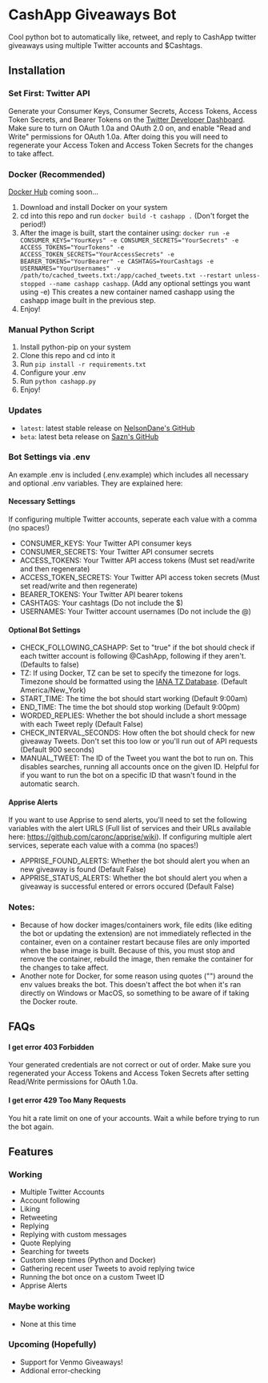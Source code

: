 # CashApp Giveaways Bot

Cool python bot to automatically like, retweet, and reply to CashApp twitter giveaways using multiple Twitter accounts and $Cashtags.

## Installation

### Set First: Twitter API
Generate your Consumer Keys, Consumer Secrets, Access Tokens, Access Token Secrets, and Bearer Tokens on the [Twitter Developer Dashboard](https://developer.twitter.com/en/portal/dashboard). Make sure to turn on OAuth 1.0a and OAuth 2.0 on, and enable "Read and Write" permissions for OAuth 1.0a. After doing this you will need to regenerate your Access Token and Access Token Secrets for the changes to take affect.

### Docker (Recommended)
[Docker Hub](https://hub.docker.com/u/nelsondane) coming soon...
1. Download and install Docker on your system
2. cd into this repo and run `docker build -t cashapp .` (Don't forget the period!)
3. After the image is built, start the container using: `docker run -e CONSUMER_KEYS="YourKeys" -e CONSUMER_SECRETS="YourSecrets" -e ACCESS_TOKENS="YourTokens" -e ACCESS_TOKEN_SECRETS="YourAccessSecrets" -e BEARER_TOKENS="YourBearer" -e CASHTAGS=YourCashtags -e USERNAMES="YourUsernames" -v /path/to/cached_tweets.txt:/app/cached_tweets.txt --restart unless-stopped --name cashapp cashapp`. (Add any optional settings you want using -e) This creates a new container named cashapp using the cashapp image built in the previous step.
4. Enjoy!

### Manual Python Script
1. Install python-pip on your system
2. Clone this repo and cd into it
3. Run `pip install -r requirements.txt`
4. Configure your .env
5. Run `python cashapp.py`
6. Enjoy!

### Updates
- `latest`: latest stable release on [NelsonDane's GitHub](https://github.com/NelsonDane/cashapp-auto-giveaways)
- `beta`: latest beta release on [Sazn's GitHub](https://github.com/sazncode/cashapp-auto-giveaways-beta)

### Bot Settings via .env
An example .env is included (.env.example) which includes all necessary and optional .env variables. They are explained here:
#### Necessary Settings
If configuring multiple Twitter accounts, seperate each value with a comma (no spaces!)
- CONSUMER_KEYS: Your Twitter API consumer keys
- CONSUMER_SECRETS: Your Twitter API consumer secrets
- ACCESS_TOKENS: Your Twitter API access tokens (Must set read/write and then regenerate)
- ACCESS_TOKEN_SECRETS: Your Twitter API access token secrets (Must set read/write and then regenerate)
- BEARER_TOKENS: Your Twitter API bearer tokens
- CASHTAGS: Your cashtags (Do not include the $)
- USERNAMES: Your Twitter account usernames (Do not include the @)

#### Optional Bot Settings
- CHECK_FOLLOWING_CASHAPP: Set to "true" if the bot should check if each twitter account is following @CashApp, following if they aren't. (Defaults to false)
- TZ: If using Docker, TZ can be set to specify the timezone for logs. Timezone should be formatted using the [IANA TZ Database](https://www.iana.org/time-zones). (Default America/New_York)
- START_TIME: The time the bot should start working (Default 9:00am)
- END_TIME: The time the bot should stop working (Default 9:00pm)
- WORDED_REPLIES: Whether the bot should include a short message with each Tweet reply (Default False)
- CHECK_INTERVAL_SECONDS: How often the bot should check for new giveaway Tweets. Don't set this too low or you'll run out of API requests (Default 900 seconds)
- MANUAL_TWEET: The ID of the Tweet you want the bot to run on. This disables searches, running all accounts once on the given ID. Helpful for if you want to run the bot on a specific ID that wasn't found in the automatic search.
#### Apprise Alerts
If you want to use Apprise to send alerts, you'll need to set the following variables with the alert URLS (Full list of services and their URLs available here: https://github.com/caronc/apprise/wiki). If configuring multiple alert services, seperate each value with a comma (no spaces!)
- APPRISE_FOUND_ALERTS: Whether the bot should alert you when an new giveaway is found (Default False)
- APPRISE_STATUS_ALERTS: Whether the bot should alert you when a giveaway is successful entered or errors occured (Default False)

### Notes:
- Because of how docker images/containers work, file edits (like editing the bot or updating the extension) are not immediately reflected in the container, even on a container restart because files are only imported when the base image is built. Because of this, you must stop and remove the container, rebuild the image, then remake the container for the changes to take affect.
- Another note for Docker, for some reason using quotes ("") around the env values breaks the bot. This doesn't affect the bot when it's ran directly on Windows or MacOS, so something to be aware of if taking the Docker route.

## FAQs

#### I get error 403 Forbidden

Your generated credentials are not correct or out of order. Make sure you regenerated your Access Tokens and Access Token Secrets after setting Read/Write permissions for OAuth 1.0a.

#### I get error 429 Too Many Requests

You hit a rate limit on one of your accounts. Wait a while before trying to run the bot again.

## Features

### Working
- Multiple Twitter Accounts
- Account following
- Liking
- Retweeting
- Replying
- Replying with custom messages
- Quote Replying
- Searching for tweets
- Custom sleep times (Python and Docker)
- Gathering recent user Tweets to avoid replying twice
- Running the bot once on a custom Tweet ID
- Apprise Alerts

### Maybe working
- None at this time

### Upcoming (Hopefully)
- Support for Venmo Giveaways! 
- Addional error-checking

